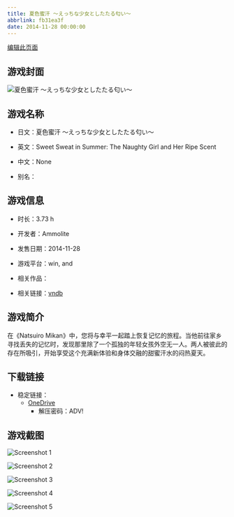 ```yaml
---
title: 夏色蜜汗 ～えっちな少女としたたる匂い～
abbrlink: fb31ea3f
date: 2014-11-28 00:00:00
---
```

[编辑此页面](https://github.com/ACG-3/ADV3-source/blob/main/source/_posts/games/%E5%A4%8F%E8%89%B2%E8%9C%9C%E6%B1%97%20%EF%BD%9E%E3%81%88%E3%81%A3%E3%81%A1%E3%81%AA%E5%B0%91%E5%A5%B3%E3%81%A8%E3%81%97%E3%81%9F%E3%81%9F%E3%82%8B%E5%8C%82%E3%81%84%EF%BD%9E.md)

## 游戏封面

![夏色蜜汗 ～えっちな少女としたたる匂い～](https://pan.timero.xyz/onedrive/img_lib_001/%E5%A4%8F%E8%89%B2%E8%9C%9C%E6%B1%97%20%EF%BD%9E%E3%81%88%E3%81%A3%E3%81%A1%E3%81%AA%E5%B0%91%E5%A5%B3%E3%81%A8%E3%81%97%E3%81%9F%E3%81%9F%E3%82%8B%E5%8C%82%E3%81%84%EF%BD%9E_cover.avif)


## 游戏名称

- 日文：夏色蜜汗 ～えっちな少女としたたる匂い～
- 英文：Sweet Sweat in Summer: The Naughty Girl and Her Ripe Scent
- 中文：None

- 别名：


## 游戏信息

- 时长：3.73 h
- 开发者：Ammolite
- 发售日期：2014-11-28
- 游戏平台：win, and
- 相关作品：

- 相关链接：[vndb](https://vndb.org/v16006)


## 游戏简介

在《Natsuiro Mikan》中，您将与幸平一起踏上恢复记忆的旅程。当他前往家乡寻找丢失的记忆时，发现那里除了一个孤独的年轻女孩外空无一人。两人被彼此的存在所吸引，开始享受这个充满新体验和身体交融的甜蜜汗水的闷热夏天。


## 下载链接

- 稳定链接：
    - [OneDrive](https://pan.timero.xyz/onedrive/adv_lib_001/%E5%A4%8F%E8%89%B2%E8%9C%9C%E6%B1%97%20%EF%BD%9E%E3%81%88%E3%81%A3%E3%81%A1%E3%81%AA%E5%B0%91%E5%A5%B3%E3%81%A8%E3%81%97%E3%81%9F%E3%81%9F%E3%82%8B%E5%8C%82%E3%81%84%EF%BD%9E)
        - 解压密码：ADV!



## 游戏截图


![Screenshot 1](https://pan.timero.xyz/onedrive/img_lib_001/%E5%A4%8F%E8%89%B2%E8%9C%9C%E6%B1%97%20%EF%BD%9E%E3%81%88%E3%81%A3%E3%81%A1%E3%81%AA%E5%B0%91%E5%A5%B3%E3%81%A8%E3%81%97%E3%81%9F%E3%81%9F%E3%82%8B%E5%8C%82%E3%81%84%EF%BD%9E_Screenshot_1.avif)

![Screenshot 2](https://pan.timero.xyz/onedrive/img_lib_001/%E5%A4%8F%E8%89%B2%E8%9C%9C%E6%B1%97%20%EF%BD%9E%E3%81%88%E3%81%A3%E3%81%A1%E3%81%AA%E5%B0%91%E5%A5%B3%E3%81%A8%E3%81%97%E3%81%9F%E3%81%9F%E3%82%8B%E5%8C%82%E3%81%84%EF%BD%9E_Screenshot_2.avif)

![Screenshot 3](https://pan.timero.xyz/onedrive/img_lib_001/%E5%A4%8F%E8%89%B2%E8%9C%9C%E6%B1%97%20%EF%BD%9E%E3%81%88%E3%81%A3%E3%81%A1%E3%81%AA%E5%B0%91%E5%A5%B3%E3%81%A8%E3%81%97%E3%81%9F%E3%81%9F%E3%82%8B%E5%8C%82%E3%81%84%EF%BD%9E_Screenshot_3.avif)

![Screenshot 4](https://pan.timero.xyz/onedrive/img_lib_001/%E5%A4%8F%E8%89%B2%E8%9C%9C%E6%B1%97%20%EF%BD%9E%E3%81%88%E3%81%A3%E3%81%A1%E3%81%AA%E5%B0%91%E5%A5%B3%E3%81%A8%E3%81%97%E3%81%9F%E3%81%9F%E3%82%8B%E5%8C%82%E3%81%84%EF%BD%9E_Screenshot_4.avif)

![Screenshot 5](https://pan.timero.xyz/onedrive/img_lib_001/%E5%A4%8F%E8%89%B2%E8%9C%9C%E6%B1%97%20%EF%BD%9E%E3%81%88%E3%81%A3%E3%81%A1%E3%81%AA%E5%B0%91%E5%A5%B3%E3%81%A8%E3%81%97%E3%81%9F%E3%81%9F%E3%82%8B%E5%8C%82%E3%81%84%EF%BD%9E_Screenshot_5.avif)


